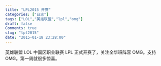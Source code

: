 ```yaml
---
title: "LPL2015 开赛"
categories: ["日志"]
tags: ["LOL","英雄联盟","lpl","omg"]
draft: false
Comments: true
slug: "lpl2015"
date: "2015-01-18 23:28:00"
---
```


英雄联盟 LOL 中国区职业联赛 LPL 正式开赛了，关注全华班阵容 OMG。支持 OMG。第一周就很多惊喜。

